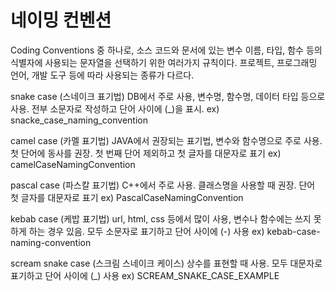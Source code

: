 # 네이밍 컨벤션    
Coding Conventions 중 하나로, 소스 코드와 문서에 있는 변수 이름, 타입, 함수 등의 식별자에 사용되는 문자열을 선택하기 위한 여러가지 규칙이다.
프로젝트, 프로그래밍 언어, 개발 도구 등에 따라 사용되는 종류가 다르다.

snake case (스네이크 표기법)
DB에서 주로 사용, 변수명, 함수명, 데이터 타입 등으로 사용.
전부 소문자로 작성하고 단어 사이에 (_)을 표시.
ex) snacke_case_naming_convention

camel case (카멜 표기법)
JAVA에서 권장되는 표기법, 변수와 함수명으로 주로 사용. 첫 단어에 동사를 권장.
첫 번째 단어 제외하고 첫 글자를 대문자로 표기
ex) camelCaseNamingConvention

pascal case (파스칼 표기법)
C++에서 주로 사용. 클래스명을 사용할 때 권장.
단어 첫 글자를 대문자로 표기
ex) PascalCaseNamingConvention

kebab case (케밥 표기법)
url, html, css 등에서 많이 사용, 변수나 함수에는 쓰지 못하게 하는 경우 있음.
모두 소문자로 표기하고 단어 사이에 (-) 사용
ex) kebab-case-naming-convention

scream snake case (스크림 스네이크 케이스)
상수를 표현할 때 사용.
모두 대문자로 표기하고 단어 사이에 (_) 사용
ex) SCREAM_SNAKE_CASE_EXAMPLE
